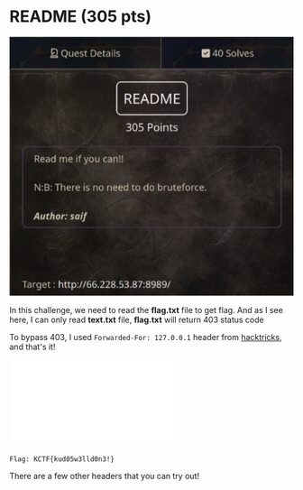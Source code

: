 # README (305 pts)

![readme pls](img/readme.png)

In this challenge, we need to read the **flag.txt** file to get flag. And as I see here, I can only read **text.txt** file, **flag.txt** will return 403 status code

To bypass 403, I used `Forwarded-For: 127.0.0.1` header from [hacktricks](https://book.hacktricks.xyz/network-services-pentesting/pentesting-web/403-and-401-bypasses), and that's it!

![hmm](img/readme-flag.img)

`Flag: KCTF{kud05w3lld0n3!}`

There are a few other headers that you can try out!
